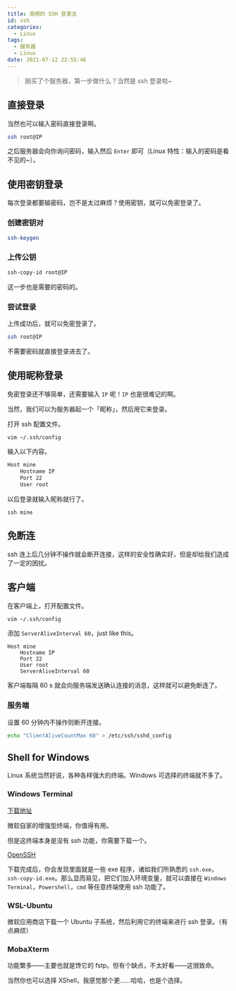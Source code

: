 ```yaml
---
title: 简明的 SSH 登录法
id: ssh
categories:
  - Linux
tags:
  - 服务器
  - Linux
date: 2021-07-12 22:55:46
---
```


> 刚买了个服务器，第一步做什么？当然是 ssh 登录啦~

## 直接登录

当然也可以输入密码直接登录啊。

```sh
ssh root@IP
```

之后服务器会向你询问密码，输入然后 `Enter` 即可（Linux 特性：输入的密码是看不见的~）。

##  使用密钥登录

每次登录都要输密码，岂不是太过麻烦？使用密钥，就可以免密登录了。

### 创建密钥对

```sh
ssh-keygen
```

### 上传公钥

```sh
ssh-copy-id root@IP
```

这一步也是需要的密码的。

### 尝试登录

上传成功后，就可以免密登录了。

```sh
ssh root@IP
```

不需要密码就直接登录进去了。

## 使用昵称登录

免密登录还不够简单，还需要输入 `IP` 呢！`IP` 也是很难记的啊。

当然，我们可以为服务器起一个「昵称」，然后用它来登录。

打开 ssh 配置文件。

```sh
vim ~/.ssh/config
```

输入以下内容。

```sh
Host mine
    Hostname IP
    Port 22
    User root
```

以后登录就输入昵称就行了。

```ssh
ssh mine
```

## 免断连

ssh 连上后几分钟不操作就会断开连接，这样的安全性确实好，但是却给我们造成了一定的困扰。

## 客户端

在客户端上，打开配置文件。

```sh
vim ~/.ssh/config
```

添加 `ServerAliveInterval 60`，just like this。

```config
Host mine
    Hostname IP
    Port 22
    User root
    ServerAliveInterval 60
```

客户端每隔 60 s 就会向服务端发送确认连接的消息，这样就可以避免断连了。

### 服务端

设置 60 分钟内不操作则断开连接。

```sh
echo "ClientAliveCountMax 60" > /etc/ssh/sshd_config
```

## Shell for Windows

Linux 系统当然好说，各种各样强大的终端。Windows 可选择的终端就不多了。

### Windows Terminal

[下载地址](https://www.microsoft.com/zh-cn/p/windows-terminal-preview/9n0dx20hk701?activetab=pivot:overviewtab)

微软自家的增强型终端，你值得有用。

但是这终端本身是没有 ssh 功能，你需要下载一个。

[OpenSSH](https://www.openssh.com/)

下载完成后，你会发现里面就是一些 exe 程序，诸如我们所熟悉的 `ssh.exe`，`ssh-copy-id.exe`。那么显而易见，把它们加入环境变量，就可以直接在 `Windows Terminal`，`Powershell`，`cmd` 等任意终端使用 ssh 功能了。

### WSL-Ubuntu

微软应用商店下载一个 Ubuntu 子系统，然后利用它的终端来进行 ssh 登录。（有点麻烦）

### MobaXterm

功能繁多——主要也就是馋它的 fstp。但有个缺点，不太好看——这很致命。

当然你也可以选择 XShell，我感觉那个更……哈哈，也是个选择。